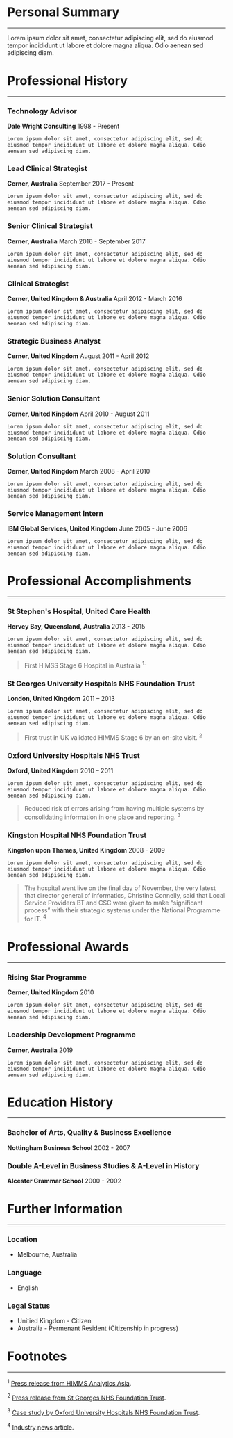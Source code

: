 # Personal Summary
---

Lorem ipsum dolor sit amet, consectetur adipiscing elit, sed do eiusmod tempor incididunt ut labore et dolore magna aliqua. Odio aenean sed adipiscing diam.

# Professional History
---

### Technology Advisor
**Dale Wright Consulting**
1998 - Present

`Lorem ipsum dolor sit amet, consectetur adipiscing elit, sed do eiusmod tempor incididunt ut labore et dolore magna aliqua. Odio aenean sed adipiscing diam.`

### Lead Clinical Strategist
**Cerner, Australia**
September 2017 - Present

`Lorem ipsum dolor sit amet, consectetur adipiscing elit, sed do eiusmod tempor incididunt ut labore et dolore magna aliqua. Odio aenean sed adipiscing diam.`

### Senior Clinical Strategist
**Cerner, Australia**
March 2016 - September 2017

`Lorem ipsum dolor sit amet, consectetur adipiscing elit, sed do eiusmod tempor incididunt ut labore et dolore magna aliqua. Odio aenean sed adipiscing diam.`

### Clinical Strategist
**Cerner, United Kingdom & Australia**
April 2012 - March 2016

`Lorem ipsum dolor sit amet, consectetur adipiscing elit, sed do eiusmod tempor incididunt ut labore et dolore magna aliqua. Odio aenean sed adipiscing diam.`

### Strategic Business Analyst
**Cerner, United Kingdom**
August 2011 - April 2012

`Lorem ipsum dolor sit amet, consectetur adipiscing elit, sed do eiusmod tempor incididunt ut labore et dolore magna aliqua. Odio aenean sed adipiscing diam.`

### Senior Solution Consultant
**Cerner, United Kingdom**
April 2010 - August 2011

`Lorem ipsum dolor sit amet, consectetur adipiscing elit, sed do eiusmod tempor incididunt ut labore et dolore magna aliqua. Odio aenean sed adipiscing diam.`

###  Solution Consultant
**Cerner, United Kingdom**
March 2008 - April 2010

`Lorem ipsum dolor sit amet, consectetur adipiscing elit, sed do eiusmod tempor incididunt ut labore et dolore magna aliqua. Odio aenean sed adipiscing diam.`

### Service Management Intern
**IBM Global Services, United Kingdom**
June 2005 - June 2006

`Lorem ipsum dolor sit amet, consectetur adipiscing elit, sed do eiusmod tempor incididunt ut labore et dolore magna aliqua. Odio aenean sed adipiscing diam.`

# Professional Accomplishments
---

### St Stephen's Hospital, United Care Health
**Hervey Bay, Queensland, Australia**
2013 - 2015

`Lorem ipsum dolor sit amet, consectetur adipiscing elit, sed do eiusmod tempor incididunt ut labore et dolore magna aliqua. Odio aenean sed adipiscing diam.`

>  First HIMSS Stage 6 Hospital in Australia <sup>1.

### St Georges University Hospitals NHS Foundation Trust
**London, United Kingdom**
2011 – 2013

`Lorem ipsum dolor sit amet, consectetur adipiscing elit, sed do eiusmod tempor incididunt ut labore et dolore magna aliqua. Odio aenean sed adipiscing diam.`

> First trust in UK validated HIMMS Stage 6 by an on-site visit. <sup>2

### Oxford University Hospitals NHS Trust
**Oxford, United Kingdom**
2010 – 2011

`Lorem ipsum dolor sit amet, consectetur adipiscing elit, sed do eiusmod tempor incididunt ut labore et dolore magna aliqua. Odio aenean sed adipiscing diam.`

> Reduced risk of errors arising from having multiple systems by consolidating information in one place and reporting. <sup>3

### Kingston Hospital NHS Foundation Trust
**Kingston upon Thames, United Kingdom**
2008 - 2009

`Lorem ipsum dolor sit amet, consectetur adipiscing elit, sed do eiusmod tempor incididunt ut labore et dolore magna aliqua. Odio aenean sed adipiscing diam.`

> The hospital went live on the final day of November, the very latest that director general of informatics, Christine Connelly, said that Local Service Providers BT and CSC were given to make “significant process” with their strategic systems under the National Programme for IT. <sup>4

# Professional Awards
---

### Rising Star Programme
**Cerner, United Kingdom**
2010

`Lorem ipsum dolor sit amet, consectetur adipiscing elit, sed do eiusmod tempor incididunt ut labore et dolore magna aliqua. Odio aenean sed adipiscing diam.`

### Leadership Development Programme
**Cerner, Australia**
2019

`Lorem ipsum dolor sit amet, consectetur adipiscing elit, sed do eiusmod tempor incididunt ut labore et dolore magna aliqua. Odio aenean sed adipiscing diam.`

# Education History
---

### Bachelor of Arts, Quality & Business Excellence
**Nottingham Business School**
2002 - 2007

### Double A-Level in Business Studies &  A-Level in History
**Alcester Grammar School**
2000 - 2002

# Further Information
---

### Location

- Melbourne, Australia

### Language

- English

### Legal Status

- Unitied Kingdom -  Citizen
- Australia - Permenant Resident (Citizenship in progress)

# Footnotes
---

<sup>1</sup> [Press release from HIMMS Analytics Asia](http://www.himssanalyticsasia.org/about/pressRoom-pressrelease19.asp).

<sup>2</sup> [Press release from St Georges NHS Foundation Trust](https://www.stgeorges.nhs.uk/newsitem/st-georges-receives-national-accreditation-himss-stage-6/).

<sup>3</sup> [Case study by Oxford University Hospitals NHS Foundation Trust](http://www.ouh.nhs.uk/patient-guide/documents/epr-case-study.pdf).

<sup>4</sup> [Industry news article](https://www.digitalhealth.net/2009/12/kingston-hits-go-live-date-with-cerner/).
